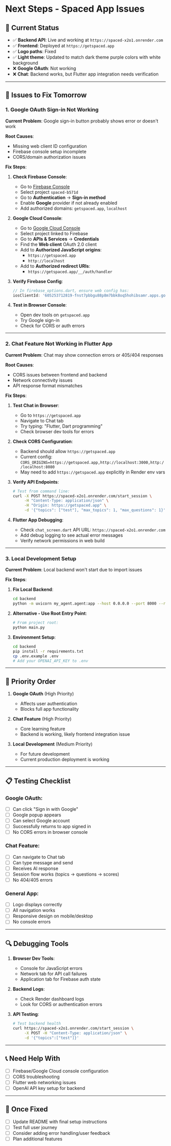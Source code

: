 # Next Steps - Spaced App Issues

## 🚨 **Current Status**
- ✅ **Backend API**: Live and working at `https://spaced-x2o1.onrender.com`
- ✅ **Frontend**: Deployed at `https://getspaced.app`
- ✅ **Logo paths**: Fixed
- ✅ **Light theme**: Updated to match dark theme purple colors with white background
- ❌ **Google OAuth**: Not working
- ❌ **Chat**: Backend works, but Flutter app integration needs verification

---

## 🔧 **Issues to Fix Tomorrow**

### 1. **Google OAuth Sign-in Not Working**

**Current Problem**: Google sign-in button probably shows error or doesn't work

**Root Causes**:
- Missing web client ID configuration
- Firebase console setup incomplete
- CORS/domain authorization issues

**Fix Steps**:
1. **Check Firebase Console**:
   - Go to [Firebase Console](https://console.firebase.google.com/)
   - Select project `spaced-b571d`
   - Go to **Authentication** → **Sign-in method**
   - Enable **Google** provider if not already enabled
   - Add authorized domains: `getspaced.app`, `localhost`

2. **Google Cloud Console**:
   - Go to [Google Cloud Console](https://console.cloud.google.com/)
   - Select project linked to Firebase
   - Go to **APIs & Services** → **Credentials**
   - Find the **Web client** OAuth 2.0 client
   - Add to **Authorized JavaScript origins**: 
     - `https://getspaced.app`
     - `http://localhost`
   - Add to **Authorized redirect URIs**:
     - `https://getspaced.app/__/auth/handler`

3. **Verify Firebase Config**:
   ```dart
   // In firebase_options.dart, ensure web config has:
   iosClientId: '605253712819-fnst7pbbgu88p8m7bbk8oq5hohibsamr.apps.googleusercontent.com',
   ```

4. **Test in Browser Console**:
   - Open dev tools on `getspaced.app`
   - Try Google sign-in
   - Check for CORS or auth errors

---

### 2. **Chat Feature Not Working in Flutter App**

**Current Problem**: Chat may show connection errors or 405/404 responses

**Root Causes**:
- CORS issues between frontend and backend
- Network connectivity issues
- API response format mismatches

**Fix Steps**:
1. **Test Chat in Browser**:
   - Go to `https://getspaced.app`
   - Navigate to Chat tab
   - Try typing: "Flutter, Dart programming"
   - Check browser dev tools for errors

2. **Check CORS Configuration**:
   - Backend should allow `https://getspaced.app`
   - Current config: `CORS_ORIGINS=https://getspaced.app,http://localhost:3000,http://localhost:8080`
   - May need to add `https://getspaced.app` explicitly in Render env vars

3. **Verify API Endpoints**:
   ```bash
   # Test from command line:
   curl -X POST https://spaced-x2o1.onrender.com/start_session \
        -H "Content-Type: application/json" \
        -H "Origin: https://getspaced.app" \
        -d '{"topics": ["test"], "max_topics": 1, "max_questions": 1}'
   ```

4. **Flutter App Debugging**:
   - Check `chat_screen.dart` API URL: `https://spaced-x2o1.onrender.com`
   - Add debug logging to see actual error messages
   - Verify network permissions in web build

---

### 3. **Local Development Setup**

**Current Problem**: Local backend won't start due to import issues

**Fix Steps**:
1. **Fix Local Backend**:
   ```bash
   cd backend
   python -m uvicorn my_agent.agent:app --host 0.0.0.0 --port 8000 --reload
   ```

2. **Alternative - Use Root Entry Point**:
   ```bash
   # From project root:
   python main.py
   ```

3. **Environment Setup**:
   ```bash
   cd backend
   pip install -r requirements.txt
   cp .env.example .env
   # Add your OPENAI_API_KEY to .env
   ```

---

## 🎯 **Priority Order**

1. **Google OAuth** (High Priority)
   - Affects user authentication
   - Blocks full app functionality

2. **Chat Feature** (High Priority)  
   - Core learning feature
   - Backend is working, likely frontend integration issue

3. **Local Development** (Medium Priority)
   - For future development
   - Current production deployment is working

---

## 📋 **Testing Checklist**

### Google OAuth:
- [ ] Can click "Sign in with Google"
- [ ] Google popup appears
- [ ] Can select Google account
- [ ] Successfully returns to app signed in
- [ ] No CORS errors in browser console

### Chat Feature:
- [ ] Can navigate to Chat tab
- [ ] Can type message and send
- [ ] Receives AI response
- [ ] Session flow works (topics → questions → scores)
- [ ] No 404/405 errors

### General App:
- [ ] Logo displays correctly
- [ ] All navigation works
- [ ] Responsive design on mobile/desktop
- [ ] No console errors

---

## 🔍 **Debugging Tools**

1. **Browser Dev Tools**:
   - Console for JavaScript errors
   - Network tab for API call failures
   - Application tab for Firebase auth state

2. **Backend Logs**:
   - Check Render dashboard logs
   - Look for CORS or authentication errors

3. **API Testing**:
   ```bash
   # Test backend health
   curl https://spaced-x2o1.onrender.com/start_session \
        -X POST -H "Content-Type: application/json" \
        -d '{"topics":["test"]}'
   ```

---

## 📞 **Need Help With**

- [ ] Firebase/Google Cloud console configuration
- [ ] CORS troubleshooting
- [ ] Flutter web networking issues
- [ ] OpenAI API key setup for backend

---

## 🚀 **Once Fixed**

- [ ] Update README with final setup instructions
- [ ] Test full user journey
- [ ] Consider adding error handling/user feedback
- [ ] Plan additional features 